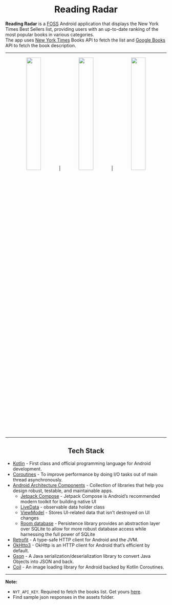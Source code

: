 <h1 align="center">Reading Radar</h1>

**Reading Radar** is a [FOSS](https://en.m.wikipedia.org/wiki/Free_and_open-source_software) Android application that displays the New York Times Best Sellers list, providing users with an up-to-date ranking of the most popular books in various categories.\
The app uses [New York Times](https://developer.nytimes.com/apis) Books API to fetch the list and [Google Books](https://developers.google.com/books) API to fetch the book description.


------

<div align="center">
<img src="https://user-images.githubusercontent.com/84154246/231700424-805b7c07-ddb3-4042-9481-19c8d958cad7.png" width=30% height=30%> | <img src="https://user-images.githubusercontent.com/84154246/231700820-e330efc2-5b5a-4ba2-b09e-e60dbc051b1b.png" width=30% height=30%> | <img src="https://user-images.githubusercontent.com/84154246/231700572-cb163c85-2b45-48c6-8ab3-69073c022b65.png" width=30% height=30%> 
</div>

------

<h2 align="center">Tech Stack</h2>

- [Kotlin](https://kotlinlang.org/) - First class and official programming language for Android development.
- [Coroutines](https://kotlinlang.org/docs/reference/coroutines-overview.html) - To improve performance by doing I/O tasks out of main thread asynchronously.
- [Android Architecture Components](https://developer.android.com/topic/libraries/architecture) - Collection of libraries that help you design robust, testable, and maintainable apps.
  - [Jetpack Compose](https://developer.android.com/jetpack/compose?gclsrc=ds&gclsrc=ds) - Jetpack Compose is Android’s recommended modern toolkit for building native UI
  - [LiveData](https://developer.android.com/topic/libraries/architecture/livedata) -  observable data holder class
  - [ViewModel](https://developer.android.com/topic/libraries/architecture/viewmodel) - Stores UI-related data that isn't destroyed on UI changes
  - [Room database](https://developer.android.com/jetpack/androidx/releases/room) - Persistence library provides an abstraction layer over SQLite to allow for more robust database access while harnessing the full power of SQLite
- [Retrofit](https://square.github.io/retrofit/) - A type-safe HTTP client for Android and the JVM.
- [OkHttp3](https://square.github.io/okhttp/) - OkHttp is an HTTP client for Android that’s efficient by default.
- [Gson](https://github.com/google/gson) - A Java serialization/deserialization library to convert Java Objects into JSON and back.
- [Coil](https://coil-kt.github.io/coil/compose/) - An image loading library for Android backed by Kotlin Coroutines.

------


**Note:** 
- `NYT_API_KEY`. Required to fetch the books list. Get yours [here](https://developer.nytimes.com/apis).
- Find sample json responses in the assets folder.
